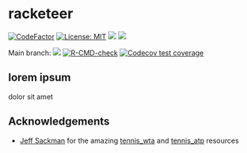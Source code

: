 
<!-- README.md is generated from README.Rmd. Please edit that file -->

# racketeer

<!-- badges: start -->

[![CodeFactor](https://www.codefactor.io/repository/github/jvieroe/racketeer/badge)](https://www.codefactor.io/repository/github/jvieroe/racketeer)
[![License:
MIT](https://img.shields.io/badge/license-MIT-blue.svg)](https://cran.r-project.org/web/licenses/MIT)
[![](https://img.shields.io/badge/lifecycle-experimental-orange.svg)](https://lifecycle.r-lib.org/articles/stages.html#experimental)
[![](https://img.shields.io/github/last-commit/jvieroe/racketeer.svg)](https://github.com/jvieroe/racketeer/commits/main)

Main branch:
[![](https://img.shields.io/badge/devel%20version-0.0.0.9000-blue.svg)](https://github.com/https://github.com/jvieroe/racketeer)
[![R-CMD-check](https://github.com/jvieroe/racketeer/workflows/R-CMD-check/badge.svg)](https://github.com/jvieroe/racketeer/actions)
[![Codecov test
coverage](https://codecov.io/gh/jvieroe/racketeer/branch/main/graph/badge.svg)](https://app.codecov.io/gh/jvieroe/racketeer?branch=main)
<!-- badges: end -->

## lorem ipsum

dolor sit amet

## Acknowledgements

-   [Jeff Sackman](https://github.com/JeffSackmann) for the amazing
    [tennis_wta](https://github.com/JeffSackmann/tennis_wta) and
    [tennis_atp](https://github.com/JeffSackmann/tennis_atp) resources
